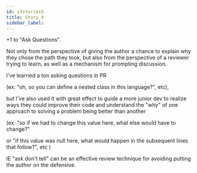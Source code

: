 ```yaml
---
id: s3stories5
title: Story 4
sidebar_label:
---
```



+1 to "Ask Questions".

Not only from the perspective of giving the author a chance
to explain why they chose the path they took,
but also from the perspective of a reviewer trying to learn,
as well as a mechanism for prompting discussion.

I've learned a ton asking questions in PR

(ex: "oh, so you can define a nested class in this language?", etc),

 but I've also used it with great effect to guide a more
 junior dev to realize ways they could improve their code and
 understand the "why" of one approach to solving a problem being better than another

 (ex: "so if we had to change this value here, what else would have to change?"

 or "if this value was null here, what would happen in the subsequent lines that follow?", etc
 )

 IE "ask don't tell" can be an effective review technique for avoiding putting the author on the defensive.